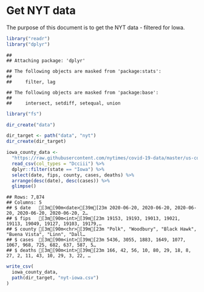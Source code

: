 Get NYT data
================

The purpose of this document is to get the NYT data - filtered for Iowa.

``` r
library("readr")
library("dplyr")
```

    ## 
    ## Attaching package: 'dplyr'

    ## The following objects are masked from 'package:stats':
    ## 
    ##     filter, lag

    ## The following objects are masked from 'package:base':
    ## 
    ##     intersect, setdiff, setequal, union

``` r
library("fs")
```

``` r
dir_create("data")

dir_target <- path("data", "nyt")
dir_create(dir_target)
```

``` r
iowa_county_data <- 
  "https://raw.githubusercontent.com/nytimes/covid-19-data/master/us-counties.csv" %>%
  read_csv(col_types = "Dcciii") %>%
  dplyr::filter(state == "Iowa") %>%
  select(date, fips, county, cases, deaths) %>%
  arrange(desc(date), desc(cases)) %>%
  glimpse()
```

    ## Rows: 7,874
    ## Columns: 5
    ## $ date   [3m[90m<date>[39m[23m 2020-06-20, 2020-06-20, 2020-06-20, 2020-06-20, 2020-06-20, 2…
    ## $ fips   [3m[90m<int>[39m[23m 19153, 19193, 19013, 19021, 19113, 19049, 19127, 19103, 19179,…
    ## $ county [3m[90m<chr>[39m[23m "Polk", "Woodbury", "Black Hawk", "Buena Vista", "Linn", "Dall…
    ## $ cases  [3m[90m<int>[39m[23m 5436, 3055, 1883, 1649, 1077, 1067, 968, 725, 682, 637, 587, 5…
    ## $ deaths [3m[90m<int>[39m[23m 166, 42, 56, 10, 80, 29, 18, 8, 27, 2, 11, 43, 10, 29, 3, 22, …

``` r
write_csv(
  iowa_county_data,
  path(dir_target, "nyt-iowa.csv")
)
```
